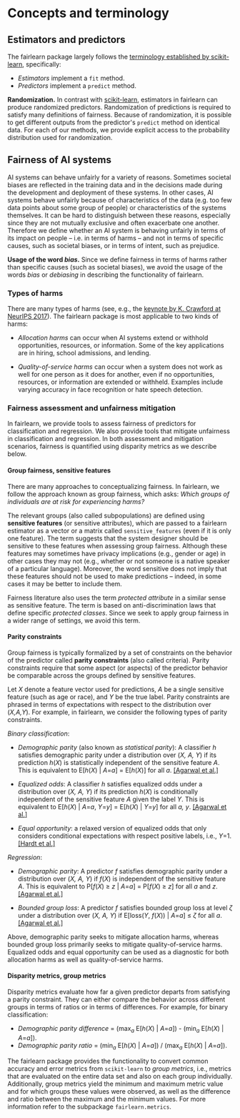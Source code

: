 # Concepts and terminology

## Estimators and predictors

The fairlearn package largely follows the [terminology established by scikit-learn](https://scikit-learn.org/stable/developers/contributing.html#different-objects), specifically:
- _Estimators_ implement a `fit` method.
- _Predictors_ implement a `predict` method.


**Randomization.** In contrast with [scikit-learn](https://scikit-learn.org/stable/glossary.html#term-estimator), estimators in fairlearn can produce randomized predictors. Randomization of predictions is required to satisfy many definitions of fairness. Because of randomization, it is possible to get different outputs from the predictor's `predict` method on identical data. For each of our methods, we provide explicit access to the probability distribution used for randomization.

## Fairness of AI systems

AI systems can behave unfairly for a variety of reasons. Sometimes societal biases are reflected in the training data and in the decisions made during the development and deployment of these systems. In other cases, AI systems behave unfairly because of characteristics of the data (e.g. too few data points about some group of people) or characteristics of the systems themselves. It can be hard to distinguish between these reasons, especially since they are not mutually exclusive and often exacerbate one another. Therefore we define whether an AI system is behaving unfairly in terms of its impact on people – i.e. in terms of harms – and not in terms of specific causes, such as societal biases, or in terms of intent, such as prejudice.

**Usage of the word _bias_.** Since we define fairness in terms of harms rather than specific causes (such as societal biases), we avoid the usage of the words _bias_ or _debiasing_ in describing the functionality of fairlearn.

### Types of harms

There are many types of harms (see, e.g., the [keynote by K. Crawford at NeurIPS 2017](https://www.youtube.com/watch?v=fMym_BKWQzk)). The fairlearn package is most applicable to two kinds of harms:

- _Allocation harms_ can occur when AI systems extend or withhold opportunities, resources, or information. Some of the key applications are in hiring, school admissions, and lending.

- _Quality-of-service harms_ can occur when a system does not work as well for one person as it does for another, even if no opportunities, resources, or information are extended or withheld. Examples include varying accuracy in face recognition or hate speech detection.

### Fairness assessment and unfairness mitigation

In fairlearn, we provide tools to assess fairness of predictors for classification and regression. We also provide tools that mitigate unfairness in classification and regression. In both assessment and mitigation scenarios, fairness is quantified using disparity metrics as we describe below.

#### Group fairness, sensitive features

There are many approaches to conceptualizing fairness. In fairlearn, we follow the approach known as group fairness, which asks: _Which groups of individuals are at risk for experiencing harms?_

The relevant groups (also called subpopulations) are defined using **sensitive features** (or sensitive attributes), which are passed to a fairlearn estimator as a vector or a matrix called `sensitive_features` (even if it is only one feature). The term suggests that the system designer should be sensitive to these features when assessing group fairness. Although these features may sometimes have privacy implications (e.g., gender or age) in other cases they may not (e.g., whether or not someone is a native speaker of a particular language). Moreover, the word sensitive does not imply that these features should not be used to make predictions – indeed, in some cases it may be better to include them.

Fairness literature also uses the term _protected attribute_ in a similar sense as sensitive feature. The term is based on anti-discrimination laws that define specific _protected classes_. Since we seek to apply group fairness in a wider range of settings, we avoid this term.

#### Parity constraints

Group fairness is typically formalized by a set of constraints on the behavior of the predictor called **parity constraints** (also called criteria). Parity constraints require that some aspect (or aspects) of the predictor behavior be comparable across the groups defined by sensitive features.

Let _X_ denote a feature vector used for predictions, _A_ be a single sensitive feature (such as age or race), and _Y_ be the true label. Parity constraints are phrased in terms of expectations with respect to the distribution over (_X,A,Y_).
For example, in fairlearn, we consider the following types of parity constraints.

_Binary classification_:

- _Demographic parity_ (also known as _statistical parity_): A classifier _h_ satisfies demographic parity under a distribution over (_X, A, Y_) if its prediction _h_(_X_) is statistically independent of the sensitive feature _A_. This is equivalent to E[_h_(_X_) | _A_=_a_] = E[_h_(_X_)] for all _a_. [[Agarwal et al.]](https://arxiv.org/pdf/1803.02453.pdf)

- _Equalized odds_: A classifier _h_ satisfies equalized odds under a distribution over (_X, A, Y_) if its prediction _h_(_X_) is conditionally independent of the sensitive feature _A_ given the label _Y_. This is equivalent to E[_h_(_X_) | _A_=_a_, _Y_=_y_] = E[_h_(_X_) | _Y_=_y_] for all _a, y_. [[Agarwal et al.]](https://arxiv.org/pdf/1803.02453.pdf)

- _Equal opportunity_: a relaxed version of equalized odds that only considers conditional expectations with respect positive labels, i.e., _Y_=1. [[Hardt et al.]]( https://ttic.uchicago.edu/~nati/Publications/HardtPriceSrebro2016.pdf)

_Regression_:

- _Demographic parity_: A predictor _f_ satisfies demographic parity under a distribution over (_X, A, Y_) if _f_(_X_) is independent of the sensitive feature _A_. This is equivalent to P[_f_(_X_) ≥ _z_ | _A_=_a_] = P[_f_(_X_) ≥ _z_] for all _a_ and _z_. [[Agarwal et al.]]( https://arxiv.org/pdf/1905.12843.pdf)

- _Bounded group loss_: A predictor _f_ satisfies bounded group loss at level _ζ_ under a distribution over (_X, A, Y_) if E[loss(_Y_, _f_(_X_)) | _A_=_a_] ≤ _ζ_ for all _a_. [[Agarwal et al.]]( https://arxiv.org/pdf/1905.12843.pdf)

Above, demographic parity seeks to mitigate allocation harms, whereas bounded group loss primarily seeks to mitigate quality-of-service harms. Equalized odds and equal opportunity can be used as a diagnostic for both allocation harms as well as quality-of-service harms.

#### Disparity metrics, group metrics

Disparity metrics evaluate how far a given predictor departs from satisfying a parity constraint. They can either compare the behavior across different groups in terms of ratios or in terms of differences. For example, for binary classification:

- _Demographic parity difference_ = (max<sub>_a_</sub> E[_h_(_X_) | _A_=_a_]) - (min<sub>_a_</sub> E[_h_(_X_) | _A_=_a_]).
- _Demographic parity ratio_ = (min<sub>_a_</sub> E[_h_(_X_) | _A_=_a_]) / (max<sub>_a_</sub> E[_h_(_X_) | _A_=_a_]).

The fairlearn package provides the functionality to convert common accuracy and error metrics from `scikit-learn` to _group metrics_, i.e., metrics that are evaluated on the entire data set and also on each group individually. Additionally, group metrics yield the minimum and maximum metric value and for which groups these values were observed, as well as the difference and ratio between the maximum and the minimum values. For more information refer to the subpackage `fairlearn.metrics`.
